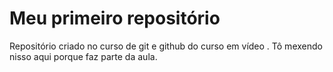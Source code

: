 # Meu primeiro repositório
 Repositório criado no curso de git e github do curso em vídeo .
 Tô mexendo nisso aqui porque faz parte da aula.
